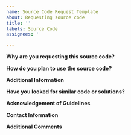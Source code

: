 ```yaml
---
name: Source Code Request Template
about: Requesting source code
title: ''
labels: Source Code
assignees: ''

---
```


**Why are you requesting this source code?**
<!-- Please provide a brief description of why you need access to this specific source code. Is it for personal learning, academic purposes, or a project? Providing context helps us understand your request better. -->

**How do you plan to use the source code?**
<!--Explain how you intend to utilize the requested source code. Are you planning to incorporate it into an existing project, analyze it for educational purposes, or something else? The more details you provide, the better we can assist you.-->

**Additional Information**
<!--If there are any specific features, components, or sections of the code that you're particularly interested in, please mention them here. This will help us tailor our response to your request.-->

**Have you looked for similar code or solutions?**
<!--Let us know if you've already searched for similar code or solutions online. This will help us understand what you've tried and how we can best assist you.-->

**Acknowledgement of Guidelines**
<!--I acknowledge that I have read and understood the repository's guidelines for requesting source code. I understand that the decision to share the code is at the repository owner's discretion, and I will respect their response.-->

**Contact Information**
<!--If you're comfortable sharing your contact information, please provide an email address or other means of communication where we can reach you.-->

**Additional Comments**
<!--Feel free to add any additional comments, questions, or concerns you might have related to this source code request.-->

